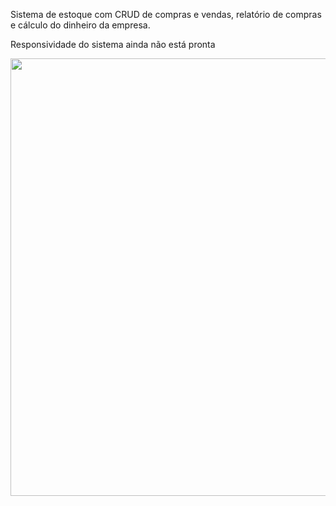 <p>Sistema de estoque com CRUD de compras e vendas, relatório de compras e cálculo do dinheiro da empresa.</p>
<p>Responsividade do sistema ainda não está pronta</p>
<img src='https://github.com/BernardoRadin/sistema-vendas/assets/111475317/745d58f7-0ab7-4976-9365-ff741ee9f742' style='width: 700px'>
